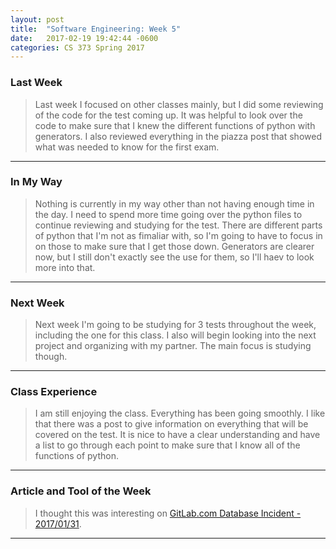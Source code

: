 ```yaml
---
layout: post
title:  "Software Engineering: Week 5"
date:   2017-02-19 19:42:44 -0600
categories: CS 373 Spring 2017
---
```



### Last Week

>Last week I focused on other classes mainly, but I did some reviewing of the code for the test coming up. It was helpful to look over the code to make sure that I knew the different functions of python with generators. I also reviewed everything in the piazza post that showed what was needed to know for the first exam.

----


### In My Way

>Nothing is currently in my way other than not having enough time in the day. I need to spend more time going over the python files to continue reviewing and studying for the test. There are different parts of python that I'm not as fimaliar with, so I'm going to have to focus in on those to make sure that I get those down. Generators are clearer now, but I still don't exactly see the use for them, so I'll haev to look more into that.

----


### Next Week

> Next week I'm going to be studying for 3 tests throughout the week, including the one for this class. I also will begin looking into the next project and organizing with my partner. The main focus is studying though.

----


### Class Experience

>I am still enjoying the class. Everything has been going smoothly. I like that there was a post to give information on everything that will be covered on the test. It is nice to have a clear understanding and have a list to go through each point to make sure that I know all of the functions of python.

----


### Article and Tool of the Week

>I thought this was interesting on [GitLab.com Database Incident - 2017/01/31][ghlabs]. 


----



[ghlabs]: https://docs.google.com/document/d/1GCK53YDcBWQveod9kfzW-VCxIABGiryG7_z_6jHdVik/pub
